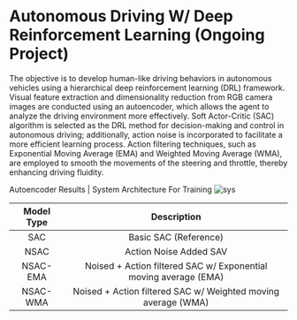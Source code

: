 # Autonomous Driving W/ Deep Reinforcement Learning **(Ongoing Project)**

The objective is to develop human-like driving behaviors in autonomous vehicles using a hierarchical deep reinforcement learning (DRL) framework. Visual feature extraction and dimensionality reduction from RGB camera images are conducted using an autoencoder, which allows the agent to analyze the driving environment more effectively. Soft Actor-Critic (SAC) algorithm is selected as the DRL method for decision-making and control in autonomous driving; additionally, action noise is incorporated to facilitate a more efficient learning process. Action filtering techniques, such as Exponential Moving Average (EMA) and Weighted Moving Average (WMA), are employed to smooth the movements of the steering and throttle, thereby enhancing driving fluidity.

Autoencoder Results | System Architecture For Training
![sys](https://github.com/user-attachments/assets/65905a31-0289-42ca-a26d-a66947f0f13b)

Model Type | Description
:-------------------------:|:-------------------------:
SAC|Basic SAC (Reference)
NSAC| Action Noise Added SAV
NSAC-EMA| Noised + Action filtered SAC w/ Exponential moving average (EMA)
NSAC-WMA| Noised + Action filtered SAC w/ Weighted moving average (WMA)
